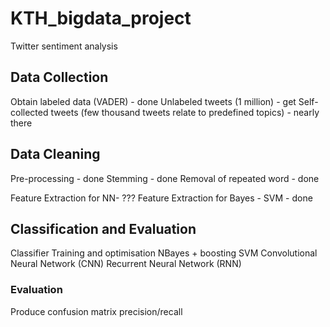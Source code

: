 # KTH_bigdata_project
Twitter sentiment analysis

## Data Collection
Obtain labeled data (VADER) - done 
Unlabeled tweets (1 million) - get
Self-collected tweets (few thousand tweets relate to predefined topics) - nearly there

## Data Cleaning
Pre-processing - done
Stemming - done
Removal of repeated word - done

Feature Extraction for NN- ???
Feature Extraction for Bayes - SVM - done

## Classification and Evaluation
Classifier Training and optimisation
NBayes + boosting
SVM
Convolutional Neural Network (CNN) 
Recurrent Neural Network (RNN)

### Evaluation 
Produce confusion matrix
precision/recall
 
